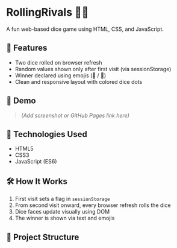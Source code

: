 # RollingRivals 🎲💥

A fun web-based dice game using HTML, CSS, and JavaScript.

## 🧩 Features
- Two dice rolled on browser refresh
- Random values shown only after first visit (via sessionStorage)
- Winner declared using emojis (🚩 / 🤝)
- Clean and responsive layout with colored dice dots

## 🚀 Demo
> *(Add screenshot or GitHub Pages link here)*

## 🔧 Technologies Used
- HTML5
- CSS3
- JavaScript (ES6)

## 🛠️ How It Works
1. First visit sets a flag in `sessionStorage`
2. From second visit onward, every browser refresh rolls the dice
3. Dice faces update visually using DOM
4. The winner is shown via text and emojis

## 📁 Project Structure
